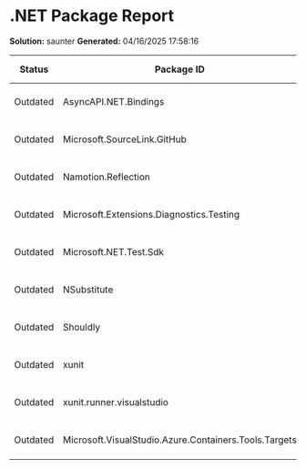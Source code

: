 ﻿# .NET Package Report
**Solution:** saunter
**Generated:** 04/16/2025 17:58:16

| Status | Package ID | Current Version | Latest Version | Reason |
|--------|------------|-----------------|----------------|--------|
| Outdated | AsyncAPI.NET.Bindings | 5.2.1 | 5.2.4 | New version available |
| Outdated | Microsoft.SourceLink.GitHub | 1.1.1 | 8.0.0 | New version available |
| Outdated | Namotion.Reflection | 3.1.1 | 3.3.0 | New version available |
| Outdated | Microsoft.Extensions.Diagnostics.Testing | 8.6.0 | 9.4.0 | New version available |
| Outdated | Microsoft.NET.Test.Sdk | 17.6.2 | 17.13.0 | New version available |
| Outdated | NSubstitute | 5.0.0 | 5.3.0 | New version available |
| Outdated | Shouldly | 4.2.1 | 4.3.0 | New version available |
| Outdated | xunit | 2.4.2 | 2.9.3 | New version available |
| Outdated | xunit.runner.visualstudio | 2.4.5 | 3.0.2 | New version available |
| Outdated | Microsoft.VisualStudio.Azure.Containers.Tools.Targets | 1.20.1 | 1.21.2 | New version available |

